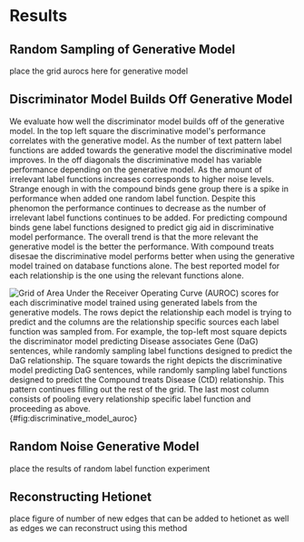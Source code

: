 # Results

## Random Sampling of Generative Model
place the grid aurocs here for generative model

## Discriminator Model Builds Off Generative Model
We evaluate how well the discriminator model builds off of the generative model.
In the top left square the discriminative model's performance correlates with the generative model. 
As the number of text pattern label functions are added towards the generative model the discriminative model improves. 
In the off diagonals the discriminative model has variable performance depending on the generative model.
As the amount of irrelevant label functions increases corresponds to higher noise levels.
Strange enough in with the compound binds gene group there is a spike in performance when added one random label function.
Despite this phenomon the performance continues to decrease as the number of irrelevant label functions continues to be added. 
For predicting compound binds gene label functions designed to predict gig aid in discriminative model performance.
The overall trend is that the more relevant the generative model is the better the performance.
With compound treats disesae the discriminative model performs better when using the generative model trained on database functions alone.
The best reported model for each relationship is the one using the relevant functions alone.
 
![
Grid of Area Under the Receiver Operating Curve (AUROC) scores for each discriminative model trained using generated labels from the generative models.
The rows depict the relationship each model is trying to predict and the columns are the relationship specific sources each label function was sampled from. 
For example, the top-left most square depicts the discriminator model predicting Disease associates Gene (DaG) sentences, while randomly sampling label functions designed to predict the DaG relationship. 
The square towards the right depicts the discriminative model predicting DaG sentences, while randomly sampling label functions designed to predict the Compound treats Disease (CtD) relationship.
This pattern continues filling out the rest of the grid.
The last most column consists of pooling every relationship specific label function and proceeding as above.
](images/figures/label_sampling/disc_performance_test_set_auroc.png){#fig:discriminative_model_auroc}

## Random Noise Generative Model
place the results of random label function experiment

## Reconstructing Hetionet
place figure of number of new edges that can be added to hetionet as well as edges we can reconstruct using this method
